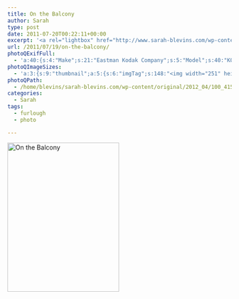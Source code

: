 ```yaml
---
title: On the Balcony
author: Sarah
type: post
date: 2011-07-20T00:22:11+00:00
excerpt: '<a rel="lightbox" href="http://www.sarah-blevins.com/wp-content/main/2012_04/100_4155.jpg" title="On the Balcony"><img width="251" height="335" alt="On the Balcony" src="/images/original/2012_04/100_4155.jpg" class="photoQexcerpt photoQLinkImg" /></a>'
url: /2011/07/19/on-the-balcony/
photoQExifFull:
  - 'a:40:{s:4:"Make";s:21:"Eastman Kodak Company";s:5:"Model";s:40:"KODAK EASYSHARE C813 ZOOM DIGITAL CAMERA";s:11:"Orientation";s:17:"1: Normal (0 deg)";s:11:"xResolution";s:3:"480";s:11:"yResolution";s:3:"480";s:14:"ResolutionUnit";s:4:"Inch";s:8:"Software";s:15:"QuickTime 7.6.6";s:8:"DateTime";s:19:"2011:07:20 20:33:25";s:12:"HostComputer";s:15:"Mac OS X 10.6.8";s:12:"ExposureTime";s:17:"10292/1000000 sec";s:7:"FNumber";s:5:"f/3.8";s:15:"ExposureProgram";s:7:"Program";s:15:"ISOSpeedRatings";s:3:"200";s:11:"ExifVersion";s:11:"version 2.2";s:16:"DateTimeOriginal";s:19:"2011:07:19 17:22:11";s:17:"DateTimedigitized";s:19:"2011:07:19 17:22:11";s:17:"ShutterSpeedValue";s:8:"1/97 sec";s:13:"ApertureValue";s:5:"f/3.8";s:17:"ExposureBiasValue";s:4:"0 EV";s:16:"MaxApertureValue";s:5:"f/3.8";s:12:"MeteringMode";s:13:"Multi-Segment";s:11:"LightSource";s:15:"Unknown or Auto";s:5:"Flash";s:16:"Flash, Auto-Mode";s:11:"FocalLength";s:7:"11.6 mm";s:15:"FlashPixVersion";s:9:"version 1";s:10:"ColorSpace";s:4:"sRGB";s:14:"ExifImageWidth";s:11:"3296 pixels";s:15:"ExifImageHeight";s:11:"2472 pixels";s:13:"ExposureIndex";s:3:"200";s:13:"SensingMethod";s:35:"Unknown: One Chip Color Area Sensor";s:10:"FileSource";s:20:"Digital Still Camera";s:9:"SceneType";s:21:"Directly Photographed";s:12:"ExposureMode";s:1:"0";s:12:"WhiteBalance";s:1:"0";s:16:"DigitalZoomRatio";s:1:"0";s:16:"SceneCaptureMode";s:1:"0";s:8:"Contrast";s:1:"0";s:10:"Saturation";s:1:"0";s:9:"Sharpness";s:1:"0";s:20:"FocalLength35mmEquiv";s:0:"";}'
photoQImageSizes:
  - 'a:3:{s:9:"thumbnail";a:5:{s:6:"imgTag";s:148:"<img width="251" height="335" alt="On the Balcony" src="/images/original/2012_04/100_4155.jpg" class="PhotoQImg" />";s:6:"imgUrl";s:70:"/images/original/2012_04/100_4155.jpg";s:7:"imgPath";s:73:"/home/blevins/sarah-blevins.com/wp-content/thumbnail/2012_04/100_4155.jpg";s:8:"imgWidth";s:3:"251";s:9:"imgHeight";s:3:"335";}s:4:"main";a:5:{s:6:"imgTag";s:143:"<img width="394" height="525" alt="On the Balcony" src="http://www.sarah-blevins.com/wp-content/main/2012_04/100_4155.jpg" class="PhotoQImg" />";s:6:"imgUrl";s:65:"http://www.sarah-blevins.com/wp-content/main/2012_04/100_4155.jpg";s:7:"imgPath";s:68:"/home/blevins/sarah-blevins.com/wp-content/main/2012_04/100_4155.jpg";s:8:"imgWidth";s:3:"394";s:9:"imgHeight";s:3:"525";}s:8:"original";a:5:{s:6:"imgTag";s:149:"<img width="2472" height="3296" alt="On the Balcony" src="/images/original/2012_04/100_4155.jpg" class="PhotoQImg" />";s:6:"imgUrl";s:69:"/images/original/2012_04/100_4155.jpg";s:7:"imgPath";s:72:"/home/blevins/sarah-blevins.com/wp-content/original/2012_04/100_4155.jpg";s:8:"imgWidth";s:4:"2472";s:9:"imgHeight";s:4:"3296";}}'
photoQPath:
  - /home/blevins/sarah-blevins.com/wp-content/original/2012_04/100_4155.jpg
categories:
  - Sarah
tags:
  - furlough
  - photo

---
```

<a rel="lightbox" href="/images/original/2012_04/100_4155.jpg" title="On the Balcony"><img width="251" height="335" alt="On the Balcony" src="/images/original/2012_04/100_4155.jpg" class="photoQcontent photoQLinkImg" /></a>

<div class="photoQDescr">
</div>